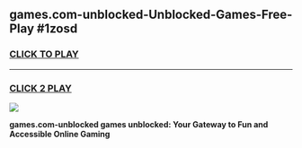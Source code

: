 
## games.com-unblocked-Unblocked-Games-Free-Play #1zosd
<h3>
<a href="https://us.freeplayer.one?title=games.com-unblocked&ref=9M">CLICK TO PLAY</a></h3>
<hr>

<h3>
<a href="https://us.freeplayer.one?title=games.com-unblocked&ref=9M">CLICK 2 PLAY</a>
  
</h3>

<a href="https://us.freeplayer.one?title=games.com-unblocked&ref=9M"><img src="https://clearcache.store/games.png"></a>


**games.com-unblocked games unblocked: Your Gateway to Fun and Accessible Online Gaming**
